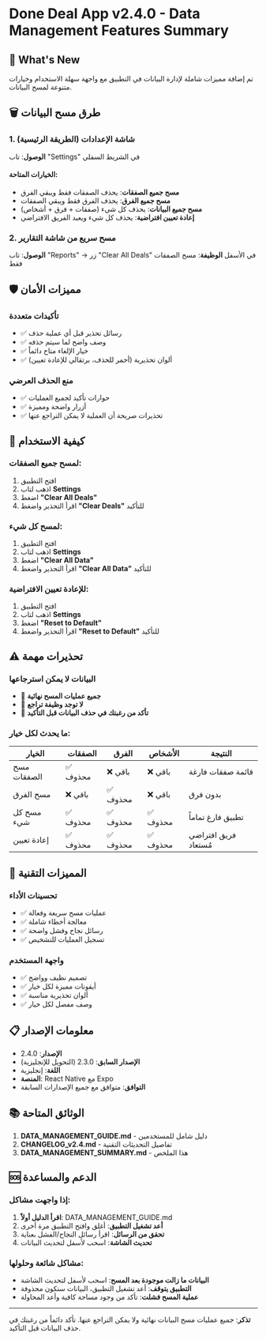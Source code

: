 # Done Deal App v2.4.0 - Data Management Features Summary

## 🎯 What's New

تم إضافة مميزات شاملة لإدارة البيانات في التطبيق مع واجهة سهلة الاستخدام وخيارات متنوعة لمسح البيانات.

## 🗑️ طرق مسح البيانات

### 1. شاشة الإعدادات (الطريقة الرئيسية)
**الوصول**: تاب "Settings" في الشريط السفلي

#### الخيارات المتاحة:
- **مسح جميع الصفقات**: يحذف الصفقات فقط ويبقي الفرق
- **مسح جميع الفرق**: يحذف الفرق فقط ويبقي الصفقات  
- **مسح جميع البيانات**: يحذف كل شيء (صفقات + فرق + أشخاص)
- **إعادة تعيين افتراضية**: يحذف كل شيء ويعيد الفريق الافتراضي

### 2. مسح سريع من شاشة التقارير
**الوصول**: تاب "Reports" → زر "Clear All Deals" في الأسفل
**الوظيفة**: مسح الصفقات فقط

## 🛡️ مميزات الأمان

### تأكيدات متعددة
- ✅ رسائل تحذير قبل أي عملية حذف
- ✅ وصف واضح لما سيتم حذفه
- ✅ خيار الإلغاء متاح دائماً
- ✅ ألوان تحذيرية (أحمر للحذف، برتقالي للإعادة تعيين)

### منع الحذف العرضي
- ✅ حوارات تأكيد لجميع العمليات
- ✅ أزرار واضحة ومميزة
- ✅ تحذيرات صريحة أن العملية لا يمكن التراجع عنها

## 📱 كيفية الاستخدام

### لمسح جميع الصفقات:
1. افتح التطبيق
2. اذهب لتاب **Settings**
3. اضغط **"Clear All Deals"**
4. اقرأ التحذير واضغط **"Clear Deals"** للتأكيد

### لمسح كل شيء:
1. افتح التطبيق  
2. اذهب لتاب **Settings**
3. اضغط **"Clear All Data"**
4. اقرأ التحذير واضغط **"Clear All Data"** للتأكيد

### للإعادة تعيين الافتراضية:
1. افتح التطبيق
2. اذهب لتاب **Settings** 
3. اضغط **"Reset to Default"**
4. اقرأ التحذير واضغط **"Reset to Default"** للتأكيد

## ⚠️ تحذيرات مهمة

### البيانات لا يمكن استرجاعها
- 🚨 **جميع عمليات المسح نهائية**
- 🚨 **لا توجد وظيفة تراجع**
- 🚨 **تأكد من رغبتك في حذف البيانات قبل التأكيد**

### ما يحدث لكل خيار:

| الخيار | الصفقات | الفرق | الأشخاص | النتيجة |
|--------|---------|-------|---------|---------|
| مسح الصفقات | ✅ محذوف | ❌ باقي | ❌ باقي | قائمة صفقات فارغة |
| مسح الفرق | ❌ باقي | ✅ محذوف | ❌ باقي | بدون فرق |
| مسح كل شيء | ✅ محذوف | ✅ محذوف | ✅ محذوف | تطبيق فارغ تماماً |
| إعادة تعيين | ✅ محذوف | ✅ محذوف | ✅ محذوف | فريق افتراضي مُستعاد |

## 🔧 المميزات التقنية

### تحسينات الأداء
- ✅ عمليات مسح سريعة وفعالة
- ✅ معالجة أخطاء شاملة
- ✅ رسائل نجاح وفشل واضحة
- ✅ تسجيل العمليات للتشخيص

### واجهة المستخدم
- ✅ تصميم نظيف وواضح
- ✅ أيقونات مميزة لكل خيار
- ✅ ألوان تحذيرية مناسبة
- ✅ وصف مفصل لكل خيار

## 📋 معلومات الإصدار

- **الإصدار**: 2.4.0
- **الإصدار السابق**: 2.3.0 (التحويل للإنجليزية)
- **اللغة**: إنجليزية
- **المنصة**: React Native مع Expo
- **التوافق**: متوافق مع جميع الإصدارات السابقة

## 📚 الوثائق المتاحة

1. **DATA_MANAGEMENT_GUIDE.md** - دليل شامل للمستخدمين
2. **CHANGELOG_v2.4.md** - تفاصيل التحديثات التقنية
3. **DATA_MANAGEMENT_SUMMARY.md** - هذا الملخص

## 🆘 الدعم والمساعدة

### إذا واجهت مشاكل:
1. **اقرأ الدليل أولاً**: DATA_MANAGEMENT_GUIDE.md
2. **أعد تشغيل التطبيق**: أغلق وافتح التطبيق مرة أخرى
3. **تحقق من الرسائل**: اقرأ رسائل النجاح/الفشل بعناية
4. **تحديث الشاشة**: اسحب لأسفل لتحديث البيانات

### مشاكل شائعة وحلولها:
- **البيانات ما زالت موجودة بعد المسح**: اسحب لأسفل لتحديث الشاشة
- **التطبيق يتوقف**: أعد تشغيل التطبيق، البيانات ستكون محذوفة
- **عملية المسح فشلت**: تأكد من وجود مساحة كافية وأعد المحاولة

---

**تذكر**: جميع عمليات مسح البيانات نهائية ولا يمكن التراجع عنها. تأكد دائماً من رغبتك في حذف البيانات قبل التأكيد.